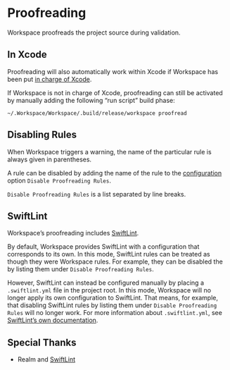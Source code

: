 <!--
 Proofreading.md

 This source file is part of the Workspace open source project.
 https://github.com/SDGGiesbrecht/Workspace#workspace

 Copyright ©2017 Jeremy David Giesbrecht and the Workspace project contributors.

 Soli Deo gloria.

 Licensed under the Apache Licence, Version 2.0.
 See http://www.apache.org/licenses/LICENSE-2.0 for licence information.
 -->

# Proofreading

Workspace proofreads the project source during validation.

## In Xcode

Proofreading will also automatically work within Xcode if Workspace has been put [in charge of Xcode](Xcode.md).

If Workspace is not in charge of Xcode, proofreading can still be activated by manually adding the following “run script” build phase:

```shell
~/.Workspace/Workspace/.build/release/workspace proofread
```

## Disabling Rules

When Workspace triggers a warning, the name of the particular rule is always given in parentheses.

A rule can be disabled by adding the name of the rule to the [configuration](Configuring%20Workspace.md) option `Disable Proofreading Rules`.

`Disable Proofreading Rules` is a list separated by line breaks.

## SwiftLint

Workspace’s proofreading includes [SwiftLint](https://github.com/realm/SwiftLint).

By default, Workspace provides SwiftLint with a configuration that corresponds to its own. In this mode, SwiftLint rules can be treated as though they were Workspace rules. For example, they can be disabled the by listing them under `Disable Proofreading Rules`.

However, SwiftLint can instead be configured manually by placing a `.swiftlint.yml` file in the project root. In this mode, Workspace will no longer apply its own configuration to SwiftLint. That means, for example, that disabling SwiftLint rules by listing them under `Disable Proofreading Rules` will no longer work. For more information about `.swiftlint.yml`, see [SwiftLint’s own documentation](https://github.com/realm/SwiftLint).

## Special Thanks

- Realm and [SwiftLint](https://github.com/realm/SwiftLint)
